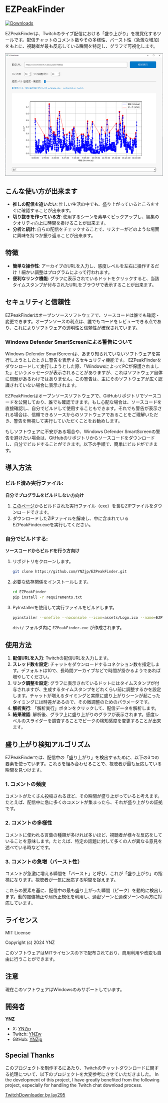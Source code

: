 # EZPeakFinder

[![Downloads][downloads-shield]][downloads-url]

EZPeakFinderは、Twitchのライブ配信における「盛り上がり」を視覚化するツールです。配信チャットのコメント数やその多様性、バースト性（急激な増加）をもとに、視聴者が最も反応している瞬間を特定し、グラフで可視化します。

![EZPeakFinder Screenshot](./assets/SS.PNG)

## こんな使い方が出来ます

- **推しの配信を追いたい**: 忙しい生活の中でも、盛り上がっているところをすぐに確認することが出来ます。
- **切り抜きを作っている方**: 使用するシーンを素早くピックアップし、編集のクオリティ向上に時間を掛けることが出来ます。
- **分析と統計**: 自らの配信をチェックすることで、リスナーがどのような場面に興味を持つか振り返ることが出来ます。

## 特徴

- **簡単な操作性**: アーカイブのURLを入力し、感度レベルを左右に操作するだけ！細かい調整はプログラムによって行われます。
- **便利なリンク機能**: グラフに表示されているドットをクリックすると、当該タイムスタンプが付与されたURLをブラウザで表示することが出来ます。

## セキュリティと信頼性

EZPeakFinderはオープンソースソフトウェアで、ソースコードは誰でも確認・変更できます。オープンソースの利点は、誰でもコードをレビューできる点であり、これによりソフトウェアの透明性と信頼性が確保されています。

### Windows Defender SmartScreenによる警告について

Windows Defender SmartScreenは、あまり知られていないソフトウェアを実行しようとしたときに警告を表示するセキュリティ機能です。
EZPeakFinderをダウンロードして実行しようとした際、「WindowsによってPCが保護されました」というメッセージが表示されることがありますが、これはソフトウェア自体に問題があるわけではありません。この警告は、主にそのソフトウェアが広く認識されていない場合に表示されます。

EZPeakFinderはオープンソースソフトウェアで、GitHubリポジトリでソースコードを公開しており、誰でも確認できます。もし心配な場合は、ソースコードを直接確認し、自分でビルドして使用することもできます。それでも警告が表示される場合は、信頼できるソースからのソフトウェアであることをご理解いただき、警告を無視して実行していただくことをお勧めします。

もしソフトウェアに不安がある場合や、Windows Defender SmartScreenの警告を避けたい場合は、GitHubのリポジトリからソースコードをダウンロードし、自分でビルドすることができます。以下の手順で、簡単にビルドができます。

## 導入方法

### ビルド済み実行ファイル:
**自分でプログラムをビルドしない方向け**
1) [このページ](https://github.com/YNZjp/EZPeakFinder/releases/latest)からビルドされた実行ファイル（exe）を含むZIPファイルをダウンロードできます。
2) ダウンロードしたZIPファイルを解凍し、中に含まれているEZPeakFinder.exeを実行してください。

### 自分でビルドする:
**ソースコードからビルドを行う方向け**
1) リポジトリをクローンします。
    ```bash
    git clone https://github.com/YNZjp/EZPeakFinder.git
    ```
2) 必要な依存関係をインストールします。
    ```bash
    cd EZPeakFinder
    pip install -r requirements.txt
    ```
3) PyInstallerを使用して実行ファイルをビルドします。
    ```bash
    pyinstaller --onefile --noconsole --icon=assets/Logo.ico --name=EZPeakFinder main.py
    ```
    `dist/` フォルダ内に `EZPeakFinder.exe` が作成されます。

## 使用方法

1. **配信URLを入力**: Twitchの配信URLを入力します。
2. **スレッド数を設定**: チャットをダウンロードするコネクション数を指定します。デフォルトは10で、長時間アーカイブなどで時間が掛かるようであれば増やしてください。
3. **リンク調整を設定**: グラフに表示されているドットにはタイムスタンプが付与されますが、生成するタイムスタンプをどれくらい前に調整するかを設定します。チャットが増えるタイミングと実際に盛り上がりシーンが起こったタイミングには時差があるので、その微調整のためのパラメータです。
4. **解析実行**: 「解析実行」ボタンをクリックして、配信データを解析します。
5. **結果確認**: 解析後、グラフ上に盛り上がりのグラフが表示されます。感度レベルのスライダーを調査することでピークの検知感度を変更することが出来ます。

## 盛り上がり検知アルゴリズム

EZPeakFinderでは、配信中の「盛り上がり」を検出するために、以下の3つの要素を使っています。これらを組み合わせることで、視聴者が最も反応している瞬間を見つけます。

### 1. コメントの頻度
コメントがたくさん投稿されるほど、その瞬間が盛り上がっていると考えます。たとえば、配信中に急に多くのコメントが集まったら、それが盛り上がりの証拠です。

### 2. コメントの多様性
コメントに使われる言葉の種類が多ければ多いほど、視聴者が様々な反応をしていることを意味します。たとえば、特定の話題に対して多くの人が異なる意見を述べている時などです。

### 3. コメントの急増（バースト性）
コメントが急激に増える瞬間を「バースト」と呼び、これが「盛り上がり」の指標になります。視聴者が一気に反応する瞬間を捉えます。

これらの要素を基に、配信中の最も盛り上がった瞬間（ピーク）を動的に検出します。動的閾値補正や局所正規化を利用し、過密ゾーンと過疎ゾーンの両方に対応しています。

## ライセンス

MIT License

Copyright (c) 2024 YNZ

このソフトウェアはMITライセンスの下で配布されており、商用利用や改変も自由に行うことができます。

## 注意

現在このソフトウェアはWindowsのみサポートしています。

## 開発者

**YNZ**
- X: [YNZjp](https://x.com/YNZjp)
- Twitch: [YNZw](https://www.twitch.tv/YNZw)
- GitHub: [YNZjp](https://github.com/YNZjp)

## Special Thanks

このプロジェクトを制作するにあたり、Twitchのチャットダウンロードに関する処理について、以下のプロジェクトを大変参考にさせていただきました。
In the development of this project, I have greatly benefited from the following project, especially for handling the Twitch chat download process.

[TwitchDownloader by lay295](https://github.com/lay295/TwitchDownloader)


[downloads-shield]: https://img.shields.io/github/downloads/YNZjp/EZPeakFinder/total?style=for-the-badge&logo=github
[downloads-url]: https://github.com/YNZjp/EZPeakFinder/releases/latest
